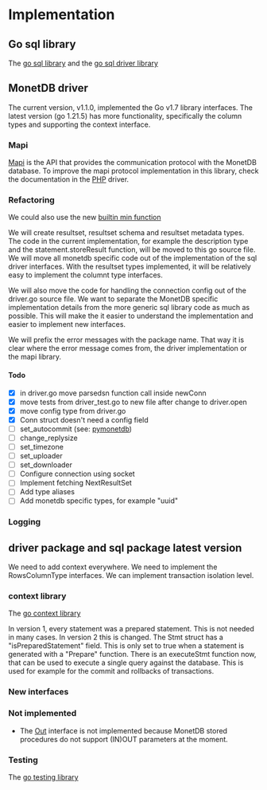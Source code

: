 # Implementation

## Go sql library

The [go sql library](https://pkg.go.dev/database/sql) and the [go sql driver library](https://pkg.go.dev/database/sql/driver) 

## MonetDB driver

The current version, v1.1.0, implemented the Go v1.7 library interfaces. The latest version (go 1.21.5) has more functionality, specifically the column types and supporting the context interface.

### Mapi

[Mapi](https://www.monetdb.org/documentation-Jun2023/user-guide/client-interfaces/libraries-drivers/mapi-library/) is the API that provides the communication protocol with the MonetDB database. To improve the mapi protocol implementation in this library, check the documentation in the [PHP](https://github.com/MonetDB/MonetDB-PHP/tree/master/protocol_doc) driver.

### Refactoring

We could also use the new [builtin min function](https://pkg.go.dev/builtin#min)

We will create resultset, resultset schema and resultset metadata types. The code in the current implementation, for example the description type and the statement.storeResult function, will be moved to this go source file. We will move all monetdb specific code out of the implementation of the sql driver interfaces. With the resultset types implemented, it will be relatively easy to implement the columnt type interfaces. 

We will also move the code for handling the connection config out of the driver.go source file. We want to separate the MonetDB specific implementation details from the more generic sql library code as much as possible. This will make the it easier to understand the implementation and easier to implement new interfaces.

We will prefix the error messages with the package name. That way it is clear where the error message comes from, the driver implementation or the mapi library.

#### Todo
- [X] in driver.go move parsedsn function call inside newConn
- [X] move tests from driver_test.go to new file after change to driver.open
- [X] move config type from driver.go
- [X] Conn struct doesn't need a config field
- [ ] set_autocommit (see: [pymonetdb](https://github.com/MonetDB/pymonetdb/blob/master/pymonetdb/sql/connections.py#L156C16-L156C16))
- [ ] change_replysize
- [ ] set_timezone
- [ ] set_uploader
- [ ] set_downloader
- [ ] Configure connection using socket
- [ ] Implement fetching NextResultSet 
- [ ] Add type aliases
- [ ] Add monetdb specific types, for example "uuid"

### Logging

## driver package and sql package latest version

We need to add context everywhere. We need to implement the RowsColumnType interfaces. We can implement transaction isolation level.

### context library

The [go context library](https://pkg.go.dev/context)

In version 1, every statement was a prepared statement. This is not needed in many cases. In version 2 this is changed. The Stmt struct has a "isPreparedStatement" field. This is only set to true when a statement is generated with a "Prepare" function. There is an executeStmt function now, that can be used to execute a single query against the database. This is used for example for the commit and rollbacks of transactions.

### New interfaces

### Not implemented

- The [Out](https://pkg.go.dev/database/sql#Out) interface is not implemented because MonetDB stored procedures do not support (IN)OUT parameters at the moment.

### Testing

The [go testing library](https://pkg.go.dev/testing)
